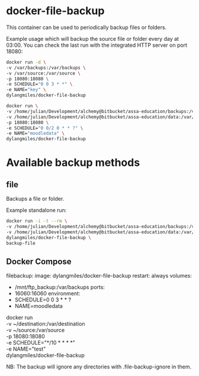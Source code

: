 # docker-file-backup

This container can be used to periodically backup files or folders.

Example usage which will backup the source file or folder every day at 03:00. You can check the last run with the integrated HTTP server on port 18080:

```bash
docker run -d \
-v /var/backups:/var/backups \
-v /var/source:/var/source \
-p 18080:18080 \
-e SCHEDULE="0 0 3 * *" \
-e NAME="key" \
dylangmiles/docker-file-backup
```

```bash
docker run \
-v /home/julian/Development/alchemy@bitbucket/assa-education/backups:/var/backups \
-v /home/julian/Development/alchemy@bitbucket/assa-education/data:/var/source \
-p 18080:18080 \
-e SCHEDULE="0 0/2 0 * * ?" \
-e NAME="moodledata" \
dylangmiles/docker-file-backup
```

# Available backup methods

## file

Backups a file or folder.

Example standalone run:

```bash
docker run -i -t --rm \
-v /home/julian/Development/alchemy@bitbucket/assa-education/backups:/var/backups \
-v /home/julian/Development/alchemy@bitbucket/assa-education/data:/var/source \
dylangmiles/docker-file-backup \
backup-file
```


## Docker Compose

filebackup:
  image: dylangmiles/docker-file-backup
  restart: always
  volumes:
   - /mnt/ftp_backup:/var/backups
  ports:
   - 16060:16060
  environment:
   - SCHEDULE=0 0 3 * * ?
   - NAME=moodledata


docker run \
-v ~/destination:/var/destination \
-v ~/source:/var/source \
-p 18080:18080 \
-e SCHEDULE="*/10 * * * *" \
-e NAME="test" \
dylangmiles/docker-file-backup

NB: The backup will ignore any directories with .file-backup-ignore in them.